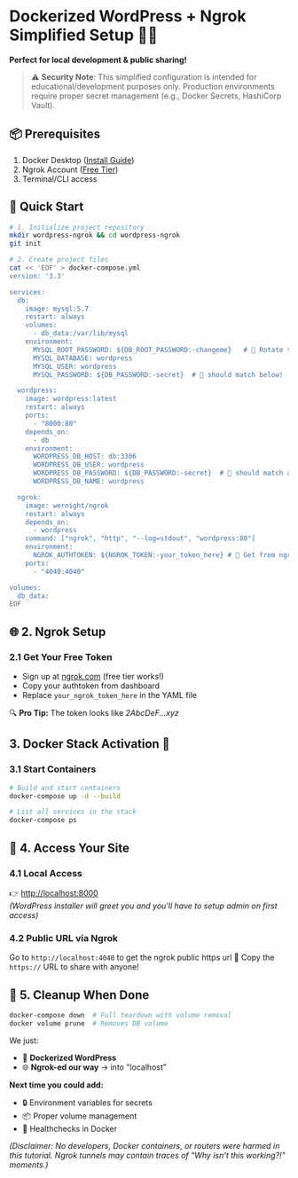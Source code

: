 # Dockerized WordPress + Ngrok Simplified Setup 🚀🐳  
**Perfect for local development & public sharing!**

> ⚠️ **Security Note**: This simplified configuration is intended for educational/development purposes only. Production environments require proper secret management (e.g., Docker Secrets, HashiCorp Vault).

## 📦 Prerequisites
1. Docker Desktop ([Install Guide](https://docs.docker.com/get-docker/))
2. Ngrok Account ([Free Tier](https://dashboard.ngrok.com/signup))
3. Terminal/CLI access


## 🚀 Quick Start
```bash
# 1. Initialize project repository
mkdir wordpress-ngrok && cd wordpress-ngrok
git init

# 2. Create project files
cat << 'EOF' > docker-compose.yml
version: '3.3'

services:
  db:
    image: mysql:5.7
    restart: always
    volumes:
      - db_data:/var/lib/mysql
    environment:
      MYSQL_ROOT_PASSWORD: ${DB_ROOT_PASSWORD:-changeme}   # 🚨 Rotate this in production!
      MYSQL_DATABASE: wordpress
      MYSQL_USER: wordpress
      MYSQL_PASSWORD: ${DB_PASSWORD:-secret}  # 🚨 should match below!

  wordpress:
    image: wordpress:latest
    restart: always
    ports:
      - "8000:80"
    depends_on:
      - db
    environment:
      WORDPRESS_DB_HOST: db:3306
      WORDPRESS_DB_USER: wordpress
      WORDPRESS_DB_PASSWORD: ${DB_PASSWORD:-secret}  # 🚨 should match above!
      WORDPRESS_DB_NAME: wordpress

  ngrok:
    image: wernight/ngrok
    restart: always
    depends_on:
      - wordpress
    command: ["ngrok", "http", "--log=stdout", "wordpress:80"]
    environment:
      NGROK_AUTHTOKEN: ${NGROK_TOKEN:-your_token_here} # 🔐 Get from ngrok dashboard
    ports:
      - "4040:4040"

volumes:
  db_data:
EOF
```

## 🌐 2. Ngrok Setup

### 2.1 Get Your Free Token
- Sign up at [ngrok.com](https://ngrok.com) (free tier works!)
- Copy your authtoken from dashboard
- Replace `your_ngrok_token_here` in the YAML file

🔍 **Pro Tip:** The token looks like _2AbcDeF...xyz_


## 3. Docker Stack Activation 🚀

### 3.1 Start Containers
```bash
# Build and start containers
docker-compose up -d --build

# List all services in the stack
docker-compose ps
```


## 🔗 4. Access Your Site

### 4.1 Local Access
👉 [http://localhost:8000](http://localhost:8000)  
*(WordPress installer will greet you and you'll have to setup admin on first access)*

### 4.2 Public URL via Ngrok
Go to `http://localhost:4040` to get the ngrok public https url
📢 Copy the `https://` URL to share with anyone!



## 🧹 5. Cleanup When Done
```bash
docker-compose down  # Full teardown with volume removal  
docker volume prune  # Removes DB volume
```


We just:

- 🐳 **Dockerized WordPress**   
- 🌐 **Ngrok-ed our way** → into "localhost" 

**Next time you could add:**  
- 🔒 Environment variables for secrets  
- 📦 Proper volume management  
- 🚦 Healthchecks in Docker  

*(Disclaimer: No developers, Docker containers, or routers were harmed in this tutorial. Ngrok tunnels may contain traces of "Why isn't this working?!" moments.)*




